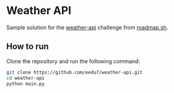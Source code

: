 # Weather API

Sample solution for the [weather-api](https://roadmap.sh/projects/weather-api-wrapper-service) challenge from [roadmap.sh](https://roadmap.sh/).

## How to run

Clone the repository and run the following command:

```bash
git clone https://github.com/eedu7/weather-api.git
cd weather-api
python main.py
```
